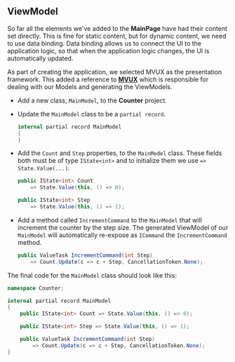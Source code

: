 
## ViewModel

So far all the elements we've added to the **MainPage** have had their content set directly. This is fine for static content, but for dynamic content, we need to use data binding. Data binding allows us to connect the UI to the application logic, so that when the application logic changes, the UI is automatically updated.

As part of creating the application, we selected MVUX as the presentation framework. This added a reference to [**MVUX**](https://aka.platform.uno/mvux) which is responsible for dealing with our Models and generating the ViewModels.

- Add a new class, `MainModel`, to the **Counter** project.
- Update the `MainModel` class to be a `partial record`.

    ```csharp
    internal partial record MainModel
    {
    }
    ```

- Add the `Count` and `Step` properties, to the `MainModel` class. These fields both must be of type `IState<int>` and to initialize them we use `=> State.Value(...)`.

    ```csharp
    public IState<int> Count 
        => State.Value(this, () => 0);

    public IState<int> Step 
        => State.Value(this, () => 1);
    ```

- Add a method called `IncrementCommand` to the `MainModel` that will increment the counter by the step size. The generated ViewModel of our `MainModel` will automatically re-expose as `ICommand` the `IncrementCommand` method.

    ```csharp
    public ValueTask IncrementCommand(int Step)
        => Count.Update(c => c + Step, CancellationToken.None);
    ```

The final code for the `MainModel` class should look like this:

```csharp
namespace Counter;

internal partial record MainModel
{
    public IState<int> Count => State.Value(this, () => 0);

    public IState<int> Step => State.Value(this, () => 1);

    public ValueTask IncrementCommand(int Step)
        => Count.Update(c => c + Step, CancellationToken.None);
}
```
